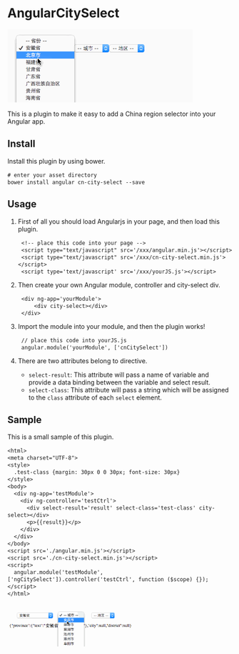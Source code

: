 # AngularCitySelect

![test](https://raw.githubusercontent.com/MrHuxu/img-repo/master/city-select/test.gif)

This is a plugin to make it easy to add a China region selector into your Angular app.

## Install

Install this plugin by using bower.

	# enter your asset directory
	bower install angular cn-city-select --save

## Usage

1. First of all you should load Angularjs in your page, and then load this plugin.
	
		<!-- place this code into your page -->
		<script type="text/javascript" src='/xxx/angular.min.js'></script>
		<script type="text/javascript" src='/xxx/cn-city-select.min.js'></script>
		<script type='text/javascript' src='/xxx/yourJS.js'></script>

2. Then create your own Angular module, controller and city-select div.

		<div ng-app='yourModule'>
			<div city-select></div>
		</div>

3. Import the module into your module, and then the plugin works!

		// place this code into yourJS.js
		angular.module('yourModule', ['cnCitySelect'])

4. There are two attributes belong to directive.
	
	- ```select-result```: This attribute will pass a name of variable and provide a data binding between the variable and select result.
	- ```select-class```: This attribute will pass a string which will be assigned to the ```class``` attribute of each ```select``` element.
		
## Sample

This is a small sample of this plugin.

	<html>
	<meta charset="UTF-8">
	<style>
	  .test-class {margin: 30px 0 0 30px; font-size: 30px}
	</style>
	<body>
	  <div ng-app='testModule'>
	    <div ng-controller='testCtrl'>
	      <div select-result='result' select-class='test-class' city-select></div>
	      <p>{{result}}</p>
	    </div>
	  </div>
	</body>
	<script src='./angular.min.js'></script>
	<script src='./cn-city-select.min.js'></script>
	<script>
	  angular.module('testModule', ['ngCitySelect']).controller('testCtrl', function ($scope) {});
	</script>
	</html>
	
![demo](https://raw.githubusercontent.com/MrHuxu/img-repo/master/city-select/demo.gif)
